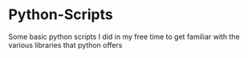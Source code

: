 # Python-Scripts
Some basic python scripts I did in my free time to get familiar with the various libraries that python offers
